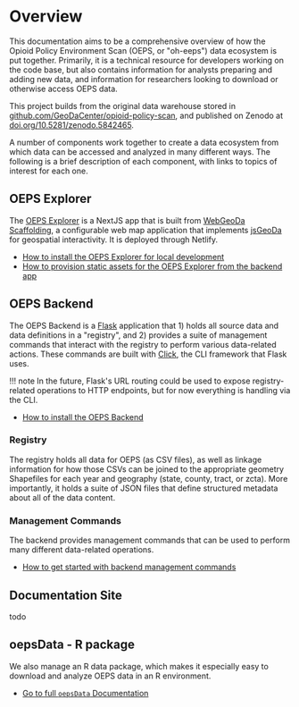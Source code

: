 # Overview

This documentation aims to be a comprehensive overview of how the Opioid Policy Environment Scan (OEPS, or "oh-eeps") data ecosystem is put together. Primarily, it is a technical resource for developers working on the code base, but also contains information for analysts preparing and adding new data, and information for researchers looking to download or otherwise access OEPS data.


This project builds from the original data warehouse stored in [github.com/GeoDaCenter/opioid-policy-scan](https://github.com/GeoDaCenter/opioid-policy-scan), and published on Zenodo at [doi.org/10.5281/zenodo.5842465](https://doi.org/10.5281/zenodo.5842465).

A number of components work together to create a data ecosystem from which data can be accessed and analyzed in many different ways. The following is a brief description of each component, with links to topics of interest for each one.

## OEPS Explorer

The [OEPS Explorer](https://oeps.healthyregions.org) is a NextJS app that is built from [WebGeoDa Scaffolding](https://docs.webgeoda.org/), a configurable web map application that implements [jsGeoDa](https://jsgeoda.libgeoda.org/) for geospatial interactivity. It is deployed through Netlify.

- [How to install the OEPS Explorer for local development](guides/install.md#oeps-explorer)
- [How to provision static assets for the OEPS Explorer from the backend app](guides/provisioning-oeps-explorer.md)

## OEPS Backend

The OEPS Backend is a [Flask](https://flask.palletsprojects.com/en/stable/) application that 1) holds all source data and data definitions in a "registry", and 2) provides a suite of management commands that interact with the registry to perform various data-related actions. These commands are built with [Click](https://click.palletsprojects.com/en/stable/), the CLI framework that Flask uses.

!!! note
    In the future, Flask's URL routing could be used to expose registry-related operations to HTTP endpoints, but for now everything is handling via the CLI.

- [How to install the OEPS Backend](guides/install.md#oeps-backend)

### Registry

The registry holds all data for OEPS (as CSV files), as well as linkage information for how those CSVs can be joined to the appropriate geometry Shapefiles for each year and geography (state, county, tract, or zcta). More importantly, it holds a suite of JSON files that define structured metadata about all of the data content.

### Management Commands

The backend provides management commands that can be used to perform many different data-related operations.

- [How to get started with backend management commands](guides/getting-started-with-commands.md)

## Documentation Site

todo

## oepsData - R package

We also manage an R data package, which makes it especially easy to download and analyze OEPS data in an R environment.

- [Go to full `oepsData` Documentation](https://oepsdata.healthyregions.org)
